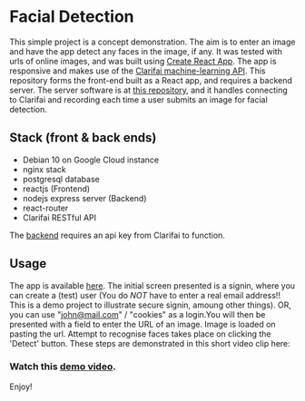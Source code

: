 # Facial Detection
This simple project is a concept demonstration. The aim is to enter an image and have the app detect any faces in the image, if any. It was tested with urls of online images, and was built using [Create React App](https://github.com/facebook/create-react-app). The app is responsive and makes use of the [Clarifai machine-learning API](https://www.clarifai.com/models/ai-face-detection). This repository forms the front-end built as a React app, and requires a backend server. The server software is at [this repository](https://github.com/DevDaveJ/facerecog-svr), and it handles connecting to Clarifai and recording each time a user submits an image for facial detection. 

## Stack (front & back ends)
* Debian 10 on Google Cloud instance
* nginx stack
* postgresql database 
* reactjs (Frontend)
* nodejs express server (Backend)
* react-router
* Clarifai RESTful API

The [backend](https://github.com/DevDaveJ/facerecog-svr) requires an api key from Clarifai to function.

## Usage
The app is available [here](https://face.stonetech.io). The initial screen presented is a signin, where you can create a (test) user (You do *NOT* have to enter a real email address!! This is a demo project to illustrate secure signin, amoung other things). OR, you can use "john@mail.com" / "cookies" as a login.You will then be presented with a field to enter the URL of an image. Image is loaded on pasting the url. Attempt to recognise faces takes place on clicking the 'Detect' button.
These steps are demonstrated in this short video clip here:
### Watch this [demo video](https://share.getcloudapp.com/nOu5xqOp). 

Enjoy!
